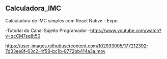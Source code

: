 ## Calculadora_IMC
Calculadora de IMC simples com React Native - Expo

-Tutorial do Canal Sujeito Programador -https://www.youtube.com/watch?v=qcCM7sq8t50

https://user-images.githubusercontent.com/102933005/177212392-7d33ee8f-63c2-4f58-bc1b-8772bb414a3a.mov
